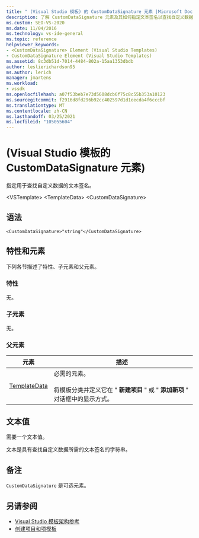 ```yaml
---
title: " (Visual Studio 模板) 的 CustomDataSignature 元素 |Microsoft Docs"
description: 了解 CustomDataSignature 元素及其如何指定文本签名以查找自定义数据。
ms.custom: SEO-VS-2020
ms.date: 11/04/2016
ms.technology: vs-ide-general
ms.topic: reference
helpviewer_keywords:
- <CustomDataSignature> Element (Visual Studio Templates)
- CustomDataSignature Element (Visual Studio Templates)
ms.assetid: 8c3db51d-7014-4484-802a-15aa1353dbdb
author: leslierichardson95
ms.author: lerich
manager: jmartens
ms.workload:
- vssdk
ms.openlocfilehash: a07f53beb7e73d5608dcb6f75c8c55b353a10123
ms.sourcegitcommit: f2916d8fd296b92cc402597d1d1eecda4f6cccbf
ms.translationtype: MT
ms.contentlocale: zh-CN
ms.lasthandoff: 03/25/2021
ms.locfileid: "105055604"
---
```

# <a name="customdatasignature-element-visual-studio-templates"></a> (Visual Studio 模板的 CustomDataSignature 元素) 
指定用于查找自定义数据的文本签名。

 \<VSTemplate> \<TemplateData>
 \<CustomDataSignature>

## <a name="syntax"></a>语法

```
<CustomDataSignature>"string"</CustomDataSignature>
```

## <a name="attributes-and-elements"></a>特性和元素
 下列各节描述了特性、子元素和父元素。

### <a name="attributes"></a>特性
 无。

### <a name="child-elements"></a>子元素
 无。

### <a name="parent-elements"></a>父元素

|元素|描述|
|-------------|-----------------|
|[TemplateData](../extensibility/templatedata-element-visual-studio-templates.md)|必需的元素。<br /><br /> 将模板分类并定义它在 " **新建项目** " 或 " **添加新项** " 对话框中的显示方式。|

## <a name="text-value"></a>文本值
 需要一个文本值。

 文本是具有查找自定义数据所需的文本签名的字符串。

## <a name="remarks"></a>备注
 `CustomDataSignature` 是可选元素。

## <a name="see-also"></a>另请参阅
- [Visual Studio 模板架构参考](../extensibility/visual-studio-template-schema-reference.md)
- [创建项目和项模板](../ide/creating-project-and-item-templates.md)
